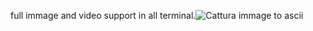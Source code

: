 full immage and video support in all terminal.![Cattura immage to ascii](https://github.com/user-attachments/assets/cc649c27-a35b-4ada-bec0-f56b91928164)
